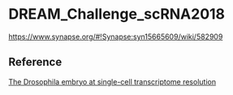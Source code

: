 # DREAM_Challenge_scRNA2018
https://www.synapse.org/#!Synapse:syn15665609/wiki/582909
## Reference
[The Drosophila embryo at single-cell transcriptome resolution](http://science.sciencemag.org/content/358/6360/194.long)
